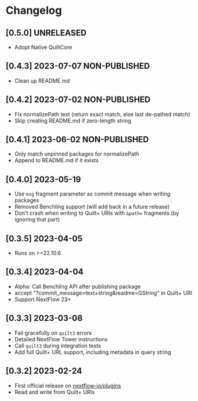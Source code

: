 # Changelog

## [0.5.0] UNRELEASED

- Adopt Native QuiltCore

## [0.4.3] 2023-07-07 NON-PUBLISHED

- Clean up README.md

## [0.4.2] 2023-07-02 NON-PUBLISHED

- Fix normalizePath test (return exact match, else last de-pathed match)
- Skip creating README.md if zero-length string

## [0.4.1] 2023-06-02 NON-PUBLISHED

- Only match unpinned packages for normalizePath
- Append to README.md if it exists

## [0.4.0] 2023-05-19

- Use `msg` fragment parameter as commit message when writing packages
- Removed Benchling support (will add back in a future release)
- Don't crash when writing to Quilt+ URIs with `&path=` fragments (by ignoring that part)

## [0.3.5] 2023-04-05

- Runs on >=22.10.6

## [0.3.4] 2023-04-04

- Alpha: Call Benchling API after publishing package
- accept "?commit_message=text+string&readme=GString" in Quilt+ URI
- Support NextFlow 23+

## [0.3.3] 2023-03-08

- Fail gracefully on `quilt3` errors
- Detailed NextFlow Tower instructions
- Call `quilt3` during integration tests
- Add full Quilt+ URL support, including metadata in query string

## [0.3.2] 2023-02-24

- First official release on [nextflow-io/plugins](https://github.com/nextflow-io/plugins/commits/main/plugins.json)
- Read and write from Quilt+ URIs
